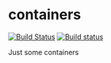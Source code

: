 containers
==========

[![Build Status](https://travis-ci.org/magestik/containers.svg?branch=master)](https://travis-ci.org/magestik/containers) [![Build status](https://ci.appveyor.com/api/projects/status/fyghgndr7tb79xh4/branch/master?svg=true)](https://ci.appveyor.com/project/magestik/containers/branch/master)

Just some containers
